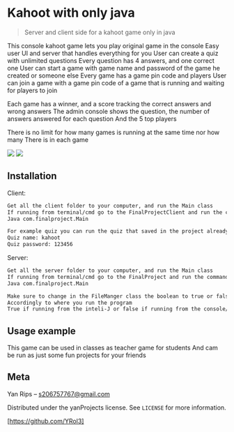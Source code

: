 # Kahoot with only java
> Server and client side for a kahoot game only in java

This console kahoot game lets you play original game in the console
Easy user UI and server that handles everything for you
User can create a quiz with unlimited questions
Every question has 4 answers, and one correct one
User can start a game with game name and password of the game he created or someone else
Every game has a game pin code and players
User can join a game with a game pin code of a game that is running and waiting for players to join

Each game has a winner, and a score tracking the correct answers and wrong answers
The admin console shows the question, the number of answers answered for each question
And the 5 top players

There is no limit for how many games is running at the same time nor how many 
There is in each game

<img src="https://i.imgur.com/Oi3UWkF.png"/>
<img src="https://i.imgur.com/ijZDDcw.png"/>

## Installation

Client:

```sh
Get all the client folder to your computer, and run the Main class
If running from terminal/cmd go to the FinalProjectClient and run the command
Java com.finalproject.Main

For example quiz you can run the quiz that saved in the project already
Quiz name: kahoot
Quiz password: 123456
```
Server:

```sh
Get all the server folder to your computer, and run the Main class
If running from terminal/cmd go to the FinalProject and run the command
Java com.finalproject.Main

Make sure to change in the FileManger class the boolean to true or false 
Accordingly to where you run the program
True if running from the inteli-J or false if running from the console/terminal
```


## Usage example

This game can be used in classes as teacher game for students
And cam be run as just some fun projects for your friends



## Meta

Yan Rips – s206757767@gmail.com

Distributed under the yanProjects license. See ``LICENSE`` for more information.

[https://github.com/YRol3]
